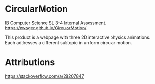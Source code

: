 # CircularMotion
IB Computer Science SL 3-4 Internal Assessment. https://nwager.github.io/CircularMotion/

This product is a webpage with three 2D interactive physics animations. Each addresses a different subtopic in uniform circular motion.


# Attributions
https://stackoverflow.com/a/28207847
